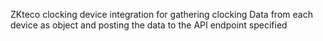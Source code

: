 ZKteco clocking device integration for gathering clocking Data from each device as object and posting the data to the API endpoint specified
